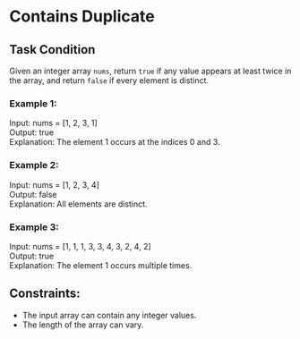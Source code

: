 # Contains Duplicate

## Task Condition
Given an integer array `nums`, return `true` if any value appears at least twice in the array, and return `false` if every element is distinct.

### Example 1:
Input: nums = [1, 2, 3, 1]  
Output: true  
Explanation: The element 1 occurs at the indices 0 and 3.

### Example 2:
Input: nums = [1, 2, 3, 4]  
Output: false  
Explanation: All elements are distinct.

### Example 3:
Input: nums = [1, 1, 1, 3, 3, 4, 3, 2, 4, 2]  
Output: true  
Explanation: The element 1 occurs multiple times.

## Constraints:
- The input array can contain any integer values.
- The length of the array can vary.
